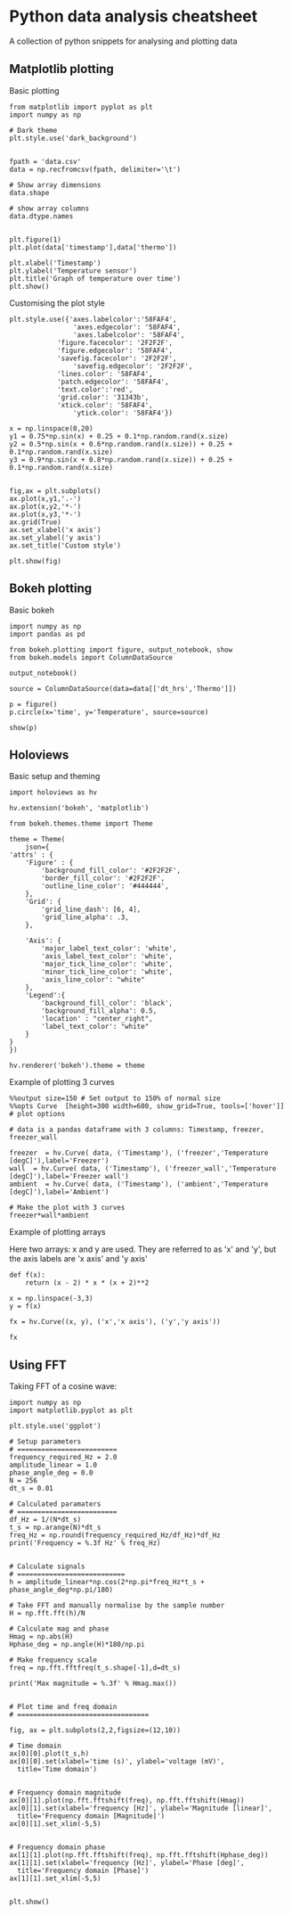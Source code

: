 Python data analysis cheatsheet
======================================

A collection of python snippets for analysing and plotting data



Matplotlib plotting
---------------------

Basic plotting


    from matplotlib import pyplot as plt
    import numpy as np

    # Dark theme
    plt.style.use('dark_background')


    fpath = 'data.csv'
    data = np.recfromcsv(fpath, delimiter='\t')

    # Show array dimensions
    data.shape

    # show array columns
    data.dtype.names


    plt.figure(1)
    plt.plot(data['timestamp'],data['thermo'])

    plt.xlabel('Timestamp')
    plt.ylabel('Temperature sensor')
    plt.title('Graph of temperature over time')
    plt.show()
    
    
Customising the plot style

    plt.style.use({'axes.labelcolor':'58FAF4',
                    'axes.edgecolor': '58FAF4',
                    'axes.labelcolor': '58FAF4',
                'figure.facecolor': '2F2F2F',
                'figure.edgecolor': '58FAF4',
                'savefig.facecolor': '2F2F2F',
                    'savefig.edgecolor': '2F2F2F',
                'lines.color': '58FAF4',
                'patch.edgecolor': '58FAF4',
                'text.color':'red',
                'grid.color': '31343b',
                'xtick.color': '58FAF4',
                    'ytick.color': '58FAF4'})

    x = np.linspace(0,20)
    y1 = 0.75*np.sin(x) + 0.25 + 0.1*np.random.rand(x.size)
    y2 = 0.5*np.sin(x + 0.6*np.random.rand(x.size)) + 0.25 + 0.1*np.random.rand(x.size)
    y3 = 0.9*np.sin(x + 0.8*np.random.rand(x.size)) + 0.25 + 0.1*np.random.rand(x.size)
        

    fig,ax = plt.subplots()
    ax.plot(x,y1,'.-')
    ax.plot(x,y2,'*-')
    ax.plot(x,y3,'*-')
    ax.grid(True)
    ax.set_xlabel('x axis')
    ax.set_ylabel('y axis')
    ax.set_title('Custom style')

    plt.show(fig)

    
    
    
Bokeh plotting
------------------

Basic bokeh


    import numpy as np
    import pandas as pd

    from bokeh.plotting import figure, output_notebook, show
    from bokeh.models import ColumnDataSource

    output_notebook()

    source = ColumnDataSource(data=data[['dt_hrs','Thermo']])

    p = figure()
    p.circle(x='time', y='Temperature', source=source)

    show(p)
    
    

    
    


    
    
Holoviews
-----------------

Basic setup and theming

    import holoviews as hv

    hv.extension('bokeh', 'matplotlib')

    from bokeh.themes.theme import Theme

    theme = Theme(
        json={
    'attrs' : {
        'Figure' : {
            'background_fill_color': '#2F2F2F',
            'border_fill_color': '#2F2F2F',
            'outline_line_color': '#444444',
        },
        'Grid': {
            'grid_line_dash': [6, 4],
            'grid_line_alpha': .3,
        },
        
        'Axis': {
            'major_label_text_color': 'white',
            'axis_label_text_color': 'white',
            'major_tick_line_color': 'white',
            'minor_tick_line_color': 'white',
            'axis_line_color': "white"
        },
        'Legend':{
            'background_fill_color': 'black',
            'background_fill_alpha': 0.5,
            'location' : "center_right",
            'label_text_color': "white"
        }
    }
    })

    hv.renderer('bokeh').theme = theme

    
    
Example of plotting 3 curves

    %%output size=150 # Set output to 150% of normal size
    %%opts Curve  [height=300 width=600, show_grid=True, tools=['hover']] # plot options
    
    # data is a pandas dataframe with 3 columns: Timestamp, freezer, freezer_wall

    freezer  = hv.Curve( data, ('Timestamp'), ('freezer','Temperature [degC]'),label='Freezer')
    wall  = hv.Curve( data, ('Timestamp'), ('freezer_wall','Temperature [degC]'),label='Freezer wall')
    ambient  = hv.Curve( data, ('Timestamp'), ('ambient','Temperature [degC]'),label='Ambient')

    # Make the plot with 3 curves
    freezer*wall*ambient
    
    
Example of plotting arrays

Here two arrays: x and y are used. They are referred to as 'x' and 'y', but the axis labels are 'x axis' and 'y axis'

    def f(x):
        return (x - 2) * x * (x + 2)**2

    x = np.linspace(-3,3)
    y = f(x)

    fx = hv.Curve((x, y), ('x','x axis'), ('y','y axis'))

    fx
    

Using FFT
-----------

Taking FFT of a cosine wave:

    import numpy as np
    import matplotlib.pyplot as plt

    plt.style.use('ggplot')
    
    # Setup parameters
    # =========================
    frequency_required_Hz = 2.0
    amplitude_linear = 1.0
    phase_angle_deg = 0.0
    N = 256
    dt_s = 0.01

    # Calculated paramaters
    # =========================
    df_Hz = 1/(N*dt_s)
    t_s = np.arange(N)*dt_s
    freq_Hz = np.round(frequency_required_Hz/df_Hz)*df_Hz
    print('Frequency = %.3f Hz' % freq_Hz)


    # Calculate signals
    # ===========================
    h = amplitude_linear*np.cos(2*np.pi*freq_Hz*t_s + phase_angle_deg*np.pi/180)

    # Take FFT and manually normalise by the sample number
    H = np.fft.fft(h)/N

    # Calculate mag and phase
    Hmag = np.abs(H)
    Hphase_deg = np.angle(H)*180/np.pi

    # Make frequency scale
    freq = np.fft.fftfreq(t_s.shape[-1],d=dt_s)

    print('Max magnitude = %.3f' % Hmag.max())


    # Plot time and freq domain
    # =================================

    fig, ax = plt.subplots(2,2,figsize=(12,10))

    # Time domain
    ax[0][0].plot(t_s,h)
    ax[0][0].set(xlabel='time (s)', ylabel='voltage (mV)',
	  title='Time domain')


    # Frequency domain magnitude
    ax[0][1].plot(np.fft.fftshift(freq), np.fft.fftshift(Hmag))
    ax[0][1].set(xlabel='frequency [Hz]', ylabel='Magnitude [linear]',
	  title='Frequency domain [Magnitude]')
    ax[0][1].set_xlim(-5,5)


    # Frequency domain phase
    ax[1][1].plot(np.fft.fftshift(freq), np.fft.fftshift(Hphase_deg))
    ax[1][1].set(xlabel='frequency [Hz]', ylabel='Phase [deg]',
	  title='Frequency domain [Phase]')
    ax[1][1].set_xlim(-5,5)


    plt.show()
